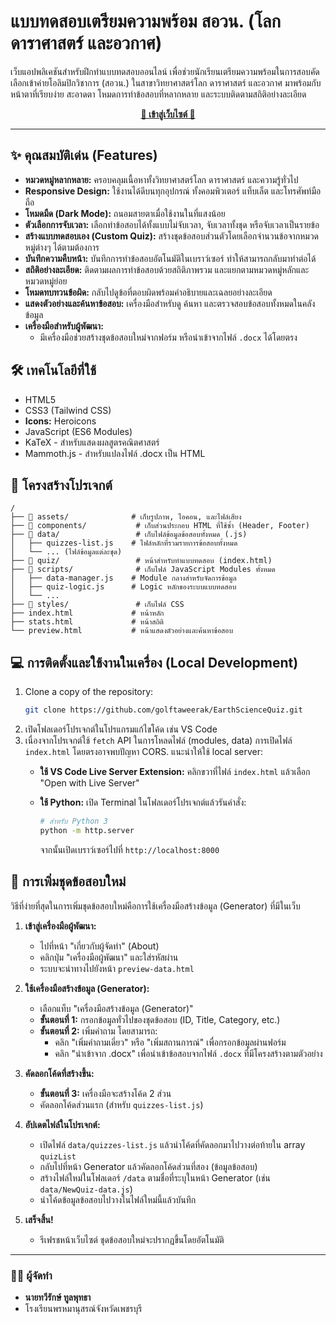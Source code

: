 # แบบทดสอบเตรียมความพร้อม สอวน. (โลก ดาราศาสตร์ และอวกาศ)

เว็บแอปพลิเคชันสำหรับฝึกทำแบบทดสอบออนไลน์ เพื่อช่วยนักเรียนเตรียมความพร้อมในการสอบคัดเลือกเข้าค่ายโอลิมปิกวิชาการ (สอวน.) ในสาขาวิทยาศาสตร์โลก ดาราศาสตร์ และอวกาศ มาพร้อมกับหน้าตาที่เรียบง่าย สะอาดตา โหมดการทำข้อสอบที่หลากหลาย และระบบติดตามสถิติอย่างละเอียด

<div align="center">

**[🚀 เข้าสู่เว็บไซต์ 🚀](https://golftaweerak.github.io/EarthScienceQuiz/)**

</div>

---

## ✨ คุณสมบัติเด่น (Features)

- **หมวดหมู่หลากหลาย:** ครอบคลุมเนื้อหาทั้งวิทยาศาสตร์โลก ดาราศาสตร์ และความรู้ทั่วไป
- **Responsive Design:** ใช้งานได้ดีบนทุกอุปกรณ์ ทั้งคอมพิวเตอร์ แท็บเล็ต และโทรศัพท์มือถือ
- **โหมดมืด (Dark Mode):** ถนอมสายตาเมื่อใช้งานในที่แสงน้อย
- **ตัวเลือกการจับเวลา:** เลือกทำข้อสอบได้ทั้งแบบไม่จับเวลา, จับเวลาทั้งชุด หรือจับเวลาเป็นรายข้อ
- **สร้างแบบทดสอบเอง (Custom Quiz):** สร้างชุดข้อสอบส่วนตัวโดยเลือกจำนวนข้อจากหมวดหมู่ต่างๆ ได้ตามต้องการ
- **บันทึกความคืบหน้า:** บันทึกการทำข้อสอบอัตโนมัติในเบราว์เซอร์ ทำให้สามารถกลับมาทำต่อได้
- **สถิติอย่างละเอียด:** ติดตามผลการทำข้อสอบด้วยสถิติภาพรวม และแยกตามหมวดหมู่หลักและหมวดหมู่ย่อย
- **โหมดทบทวนข้อผิด:** กลับไปดูข้อที่ตอบผิดพร้อมคำอธิบายและเฉลยอย่างละเอียด
- **แสดงตัวอย่างและค้นหาข้อสอบ:** เครื่องมือสำหรับดู ค้นหา และตรวจสอบข้อสอบทั้งหมดในคลังข้อมูล
- **เครื่องมือสำหรับผู้พัฒนา:**
  - มีเครื่องมือช่วยสร้างชุดข้อสอบใหม่จากฟอร์ม หรือนำเข้าจากไฟล์ `.docx` ได้โดยตรง

## 🛠️ เทคโนโลยีที่ใช้

- HTML5
- CSS3 (Tailwind CSS)
- **Icons:** Heroicons
- JavaScript (ES6 Modules)
- KaTeX - สำหรับแสดงผลสูตรคณิตศาสตร์
- Mammoth.js - สำหรับแปลงไฟล์ .docx เป็น HTML

## 📂 โครงสร้างโปรเจกต์

```
/
├── 📂 assets/              # เก็บรูปภาพ, ไอคอน, และไฟล์เสียง
├── 📂 components/           # เก็บส่วนประกอบ HTML ที่ใช้ซ้ำ (Header, Footer)
├── 📂 data/                 # เก็บไฟล์ข้อมูลข้อสอบทั้งหมด (.js)
│   ├── quizzes-list.js    # ไฟล์หลักที่รวมรายการข้อสอบทั้งหมด
│   └── ... (ไฟล์ข้อมูลแต่ละชุด)
├── 📂 quiz/                 # หน้าสำหรับทำแบบทดสอบ (index.html)
├── 📂 scripts/              # เก็บไฟล์ JavaScript Modules ทั้งหมด
│   ├── data-manager.js    # Module กลางสำหรับจัดการข้อมูล
│   ├── quiz-logic.js      # Logic หลักของระบบแบบทดสอบ
│   └── ...
├── 📂 styles/               # เก็บไฟล์ CSS
├── index.html             # หน้าหลัก
├── stats.html             # หน้าสถิติ
└── preview.html           # หน้าแสดงตัวอย่างและค้นหาข้อสอบ
```

## 💻 การติดตั้งและใช้งานในเครื่อง (Local Development)

1. Clone a copy of the repository:
   ```bash
   git clone https://github.com/golftaweerak/EarthScienceQuiz.git
   ```
2. เปิดโฟลเดอร์โปรเจกต์ในโปรแกรมแก้ไขโค้ด เช่น VS Code
3. เนื่องจากโปรเจกต์ใช้ `fetch` API ในการโหลดไฟล์ (modules, data) การเปิดไฟล์ `index.html` โดยตรงอาจพบปัญหา CORS. แนะนำให้ใช้ local server:
   - **ใช้ VS Code Live Server Extension:** คลิกขวาที่ไฟล์ `index.html` แล้วเลือก "Open with Live Server"
   - **ใช้ Python:** เปิด Terminal ในโฟลเดอร์โปรเจกต์แล้วรันคำสั่ง:
     ```bash
     # สำหรับ Python 3
     python -m http.server
     ```

     จากนั้นเปิดเบราว์เซอร์ไปที่ `http://localhost:8000`

## 📝 การเพิ่มชุดข้อสอบใหม่

วิธีที่ง่ายที่สุดในการเพิ่มชุดข้อสอบใหม่คือการใช้เครื่องมือสร้างข้อมูล (Generator) ที่มีในเว็บ

1. **เข้าสู่เครื่องมือผู้พัฒนา:**

   - ไปที่หน้า "เกี่ยวกับผู้จัดทำ" (About)
   - คลิกปุ่ม "เครื่องมือผู้พัฒนา" และใส่รหัสผ่าน
   - ระบบจะนำทางไปยังหน้า `preview-data.html`
2. **ใช้เครื่องมือสร้างข้อมูล (Generator):**

   - เลือกแท็บ "เครื่องมือสร้างข้อมูล (Generator)"
   - **ขั้นตอนที่ 1:** กรอกข้อมูลทั่วไปของชุดข้อสอบ (ID, Title, Category, etc.)
   - **ขั้นตอนที่ 2:** เพิ่มคำถาม โดยสามารถ:
     - คลิก "เพิ่มคำถามเดี่ยว" หรือ "เพิ่มสถานการณ์" เพื่อกรอกข้อมูลผ่านฟอร์ม
     - คลิก "นำเข้าจาก .docx" เพื่อนำเข้าข้อสอบจากไฟล์ `.docx` ที่มีโครงสร้างตามตัวอย่าง
3. **คัดลอกโค้ดที่สร้างขึ้น:**

   - **ขั้นตอนที่ 3:** เครื่องมือจะสร้างโค้ด 2 ส่วน
   - คัดลอกโค้ดส่วนแรก (สำหรับ `quizzes-list.js`)
4. **อัปเดตไฟล์ในโปรเจกต์:**

   - เปิดไฟล์ `data/quizzes-list.js` แล้วนำโค้ดที่คัดลอกมาไปวางต่อท้ายใน array `quizList`
   - กลับไปที่หน้า Generator แล้วคัดลอกโค้ดส่วนที่สอง (ข้อมูลข้อสอบ)
   - สร้างไฟล์ใหม่ในโฟลเดอร์ `/data` ตามชื่อที่ระบุในหน้า Generator (เช่น `data/NewQuiz-data.js`)
   - นำโค้ดข้อมูลข้อสอบไปวางในไฟล์ใหม่นี้แล้วบันทึก
5. **เสร็จสิ้น!**

   - รีเฟรชหน้าเว็บไซต์ ชุดข้อสอบใหม่จะปรากฏขึ้นโดยอัตโนมัติ

---

### 🧑‍💻 ผู้จัดทำ

- **นายทวีรักษ์ ทูลพุทธา**
- โรงเรียนพรหมานุสรณ์จังหวัดเพชรบุรี
